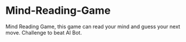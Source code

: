 # Mind-Reading-Game
Mind Reading Game, this game can read your mind and guess your next move. Challenge to beat AI Bot.
